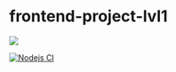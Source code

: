 # frontend-project-lvl1

<a href="https://codeclimate.com/github/AlexAMitrofanov/frontend-project-lvl1/maintainability"><img src="https://api.codeclimate.com/v1/badges/4c852f6e43e6a3065969/maintainability" /></a>

[![Nodejs CI](https://github.com/AlexAMitrofanov/frontend-project-lvl1/workflows/Nodejs20%CI/badge.svg)](https://github.com/AlexAMitrofanov/frontend-project-lvl1/actions)

